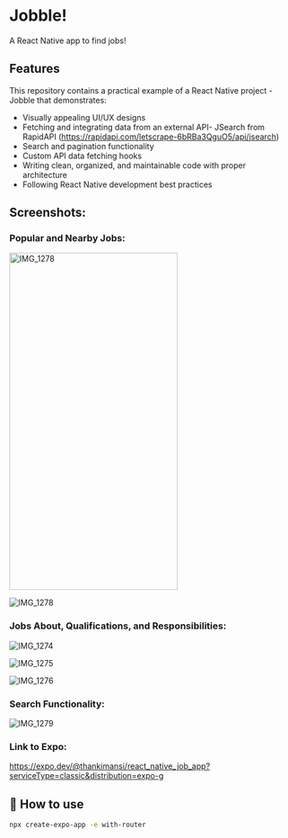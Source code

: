 # Jobble!
A React Native app to find jobs!

## Features

This repository contains a practical example of a React Native project - Jobble that demonstrates:

- Visually appealing UI/UX designs
- Fetching and integrating data from an external API- JSearch from RapidAPI (https://rapidapi.com/letscrape-6bRBa3QguO5/api/jsearch)
- Search and pagination functionality
- Custom API data fetching hooks
- Writing clean, organized, and maintainable code with proper architecture
- Following React Native development best practices

## Screenshots:

### Popular and Nearby Jobs:
<img src="https://github.com/mansithanki/react_native_job_app/assets/44176224/39658244-3cfe-4560-b21e-18a1eead57d1" alt="IMG_1278" width="300" height="600"/>


![IMG_1278](https://github.com/mansithanki/react_native_job_app/assets/44176224/39658244-3cfe-4560-b21e-18a1eead57d1)

### Jobs About, Qualifications, and Responsibilities:
![IMG_1274](https://github.com/mansithanki/react_native_job_app/assets/44176224/9228ce83-e813-4c58-ae02-3508edb1dd80)

![IMG_1275](https://github.com/mansithanki/react_native_job_app/assets/44176224/d9105e0a-0e75-4649-b1f4-49907af7687d)

![IMG_1276](https://github.com/mansithanki/react_native_job_app/assets/44176224/0deef39d-d4ab-40c1-a0f4-6e705fb745ba)


### Search Functionality:
![IMG_1279](https://github.com/mansithanki/react_native_job_app/assets/44176224/3896b558-1d00-4b13-bbe6-83d46f0554d4)

### Link to Expo:
https://expo.dev/@thankimansi/react_native_job_app?serviceType=classic&distribution=expo-g

## 🚀 How to use

```sh
npx create-expo-app -e with-router
```
